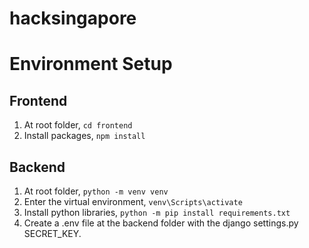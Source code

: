# hacksingapore

# Environment Setup

## Frontend

1. At root folder, `cd frontend`
2. Install packages, `npm install`

## Backend

1. At root folder, `python -m venv venv`
2. Enter the virtual environment, `venv\Scripts\activate`
3. Install python libraries, `python -m pip install requirements.txt`
4. Create a .env file at the backend folder with the django settings.py SECRET_KEY.
